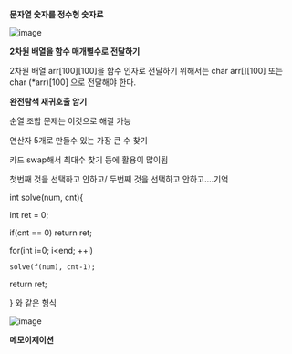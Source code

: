 **문자열 숫자를 정수형 숫자로**

![image](https://user-images.githubusercontent.com/17174701/141229136-f972a47c-bee9-4ead-831f-1d42404d73fc.png)


**2차원 배열을 함수 매개별수로 전달하기**

2차원 배열 arr[100][100]을 함수 인자로 전달하기 위해서는 char arr[][100] 또는 char (*arr)[100] 으로 전달해야 한다.


**완전탐색 재귀호출 암기**

순열 조합 문제는 이것으로 해결 가능

연산자 5개로 만들수 있는 가장 큰 수 찾기 

카드 swap해서 최대수 찾기 등에 활용이 많이됨

첫번째 것을 선택하고 안하고/ 두번째 것을 선택하고 안하고....기억

int solve(num, cnt){

  int ret = 0;
  
  if(cnt == 0) return ret;
  
  for(int i=0; i<end; ++i)
  
    solve(f(num), cnt-1);
  
  return ret;
  
  } 와 같은 형식
  
  ![image](https://user-images.githubusercontent.com/17174701/141229254-839012ca-e695-46e7-9678-0201815dd448.png)

  
  **메모이제이션**

